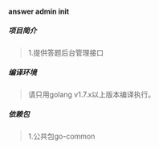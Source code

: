 ####  answer admin init

##### 项目简介
> 1.提供答题后台管理接口  

##### 编译环境
> 请只用golang v1.7.x以上版本编译执行。  

##### 依赖包
> 1.公共包go-common  

